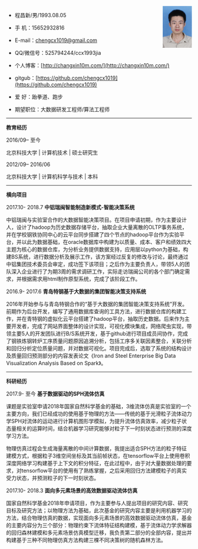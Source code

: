 <img  align="right" src="./images/ccx.jpg" style="zoom:20%"/>

- 程昌新/男/1993.08.05

- 手    机：15652932816          

- E-mail：chengcx1019@gmail.com 

- QQ/微信号：525794244/ccx1993jia

- 个人博客：[http://changxin10m.com/](http://changxin10m.com/)

- gitgub：[https://github.com/chengcx1019](https://github.com/chengcx1019)

- 爱    好：跆拳道、跑步

- 期望职位：大数据研发工程师/算法工程师

***

**教育经历**

2016/09– 至今

北京科技大学 | 计算机技术 | 硕士研究生

2012/09– 2016/06

北京科技大学 | 计算机科学与技术 | 本科

****
**横向项目**

2017.10- 2018.7 **中铝瑞闽智能制造新模式-智能决策系统**

中铝瑞闽与实验室合作的大数据智能决策项目。在项目申请初期，作为主要设计人，设计了hadoop为历史数据存储平台，抽取企业大量离散的OLTP事务系统，并在学校钢铁协同中心的云平台同步搭建了四个节点的hadoop平台作为实验平台，并以此为数据基础，在oracle数据库中构建为以质量、成本、客户和绩效四大主题为核心的数据仓库，为分析业务提供数据支持，应用层以python为基础，构建BS系统，进行数据分析及展示工作，该方案经过反复的修改与讨论，最终通过中铝集团技术委员会审定，成功签下该项目；之后作为主要负责人，带领5人的团队深入企业进行了为期3周的需求调研工作，实际走访瑞闽公司的各个部门确定需求，并根据需求用html制作原型系统，完成了该阶段工作。



2016.9- 2017.6 **青岛特钢基于大数据的集团智能决策支持系统**

2016年开始参与与青岛特钢合作的“基于大数据的集团智能决策支持系统”开发。前期作为后台开发，编写了通用数据库查询的工具方法，进行数据仓库的构建工作，并在青特钢的虚拟化云平台搭建了hadoop平台，抽取历史数据。后来作为主要开发者，完成了网站界面整体的设计实现，可视化模块集成，网络爬虫实现，带领主要5人的开发团队进行B/S系统开发，基于github进行项目成员间协作，完成了钢铁炼钢转炉工序质量问题原因追溯分析，包括工序多关联因素整合，关联分析和回归分析定位质量问题，并对数据可视化。项目完成后，选取了系统的结构设计及质量回归预测部分的内容发表论文《Iron and Steel Enterprise Big Data Visualization Analysis Based on Spark》。

****
**科研经历**

2017.9- 至今 **基于数据驱动的SPH流体仿真**

课题是实验室申请2018年国家自然科学基金的基础，3维流体仿真是实验室的一个主要方向，我们已经成功的使用基于物理的方法——传统的基于光滑粒子流体动力学SPH对流体的运动进行计算机图形学模拟，为提升流体仿真效率，减少粒子状态量相关的运算时间，结合机器学习研究能够对粒子下一时刻状态进行预测的深度学习方法。

物理仿真过程会生成海量离散的中间计算数据，我提出适合SPH方法的粒子特征建模方式，根据粒子3维空间坐标及其当前帧状态，在tensorflow平台上使用卷积深度网络学习构建基于上下文的积分特征，在此过程中，由于对大量数据处理的要求，对tensorflow平台的使用有了熟练掌握，之后采用回归方法建模粒子的真实受力状态，并预测粒子的下一时刻状态。



2017.10- 2018.3 **面向多元素场景的高效数据驱动流体仿真**

国家自然科学基金2018年申请项目，作为主要参与人提出项目的研究内容、研究目标及研究方法；以物理方法为基础，此次基金的研究内容主要是利用机器学习的方法，结合物理仿真的数据，实现面向多元素场景的高效数据驱动流体仿真，基金的主要内容分为三个部分：物理约束下流体特征结构建模，基于流体动力学求解器的回归森林建模和多元素场景仿真模型迁移，我负责第二部分的全部内容，提出并构建基于三种不同物理仿真方法构建三棵不同决策树的随机森林方法。
